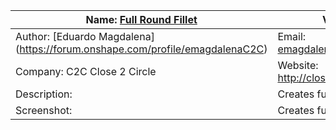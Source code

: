 | Name: [Full Round Fillet](https://cad.onshape.com/documents/3d52520839c0fa3587798c0f)  | Version: 3.0  |
| ------------- | ------------- |
| Author: [Eduardo Magdalena] (https://forum.onshape.com/profile/emagdalenaC2C)  | Email: emagdalena@close2circle.com  |
| Company: C2C Close 2 Circle  | Website: http://close2circle.com/  |
| Description:  | Creates fully rounded fillets.  |
| Screenshot:  | Creates fully rounded fillets.  |
